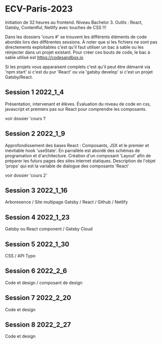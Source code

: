 # ECV-Paris-2023
Initiation de 32 heures au frontend. Niveau Bachelor 3.
Outils : React, Gatsby, Contentful, Netlify avec touches de CSS !!!

Dans les dossiers 'cours #' se trouvent les différents éléments de code abordés lors des différentes sessions.
À noter que si les fichiers ne sont pas directements exploitables c'est qu'il faut utiliser un bac à sable ou les réinjecter dans un projet existant.
Pour créer ces bouts de code, le bac à sable utilisé est https://codesandbox.io

Si les projets vous apparaisent complets c'est qu'il peut être démarré via 'npm start' si c'est du pur 'React' ou via 'gatsby develop' si c'est un projet Gatsby/React.


## Session 1  2022_1_4

Présentation, intervenant et élèves.
Évaluation du niveau de code en css, javascript et premiers pas sur React pour comprendre les composants.

voir dossier 'cours 1'

## Session 2 2022_1_9

Approfondissement des bases React : Composants, JSX et le premier et inévitable hook 'useState'.
En parrallèle est abordé des schémas de programation et d'architecture.
Création d'un composant 'Layout' afin de préparer les futurs pages des sites internet statiques.
Description de l'objet 'props' qui est la variable de dialogue des composants 'React'

voir dossier 'cours 2'

## Session 3 2022_1_16

Arboresence / Site multipage Gatsby / React / Github / Netlify

## Session 4 2022_1_23

Gatsby ou React component / Gatsby Cloud

## Session 5 2022_1_30

CSS / API Typo

## Session 6 2022_2_6

Code et design / composant de design

## Session 7 2022_2_20

Code et design

## Session 8 2022_2_27

Code et design
